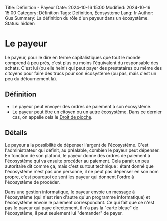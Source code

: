 Title: Définition - Payeur
Date: 2024-10-16 15:00
Modified: 2024-10-16 15:00
Category: Définition
Tags: Définition, Écosystème
Lang: fr
Author: Gus
Summary: La définition du rôle d'un payeur dans un écosystème.
Status: hidden

# Le payeur

Le payeur, pour le dire en terme capitalistiques que tout le monde comprend à peu près, c'est plus ou moins l'équivalent du responsable des achats.
C'est lui (ou elle hein!) qui peut payer des prestataires ou même des citoyens pour faire des trucs pour son écosystème (ou pas, mais c'est un peu du détournement là).

## Définition

* Le payeur peut envoyer des ordres de paiement à son écosystème.
* Le payeur peut être un citoyen ou un autre écosystème. Dans ce dernier cas, on appelle cela le [Droit de pioche]({filename}/definitions/droit-de-pioche.md).

## Détails

Le payeur a la possibilité de dépenser l'argent de l'écosystème.
C'est l'administrateur qui définit, au préalable, combien le payeur peut dépenser.
En fonction de son plafond, le payeur donne des ordres de paiement à l'écosystème qui va ensuite procéder au paiement.
Cela parait un peu autoritaire dit comme ça, mais c'est surtout technique : étant donné que l'écosystème n'est pas une personne, il ne peut pas dépenser en son nom propre, c'est pourquoi ce sont les payeur qui donnent l'ordre à l'écosystème de procéder.

Dans une gestion informatique, le payeur envoie un message à l'écosystème (qui n'est rien d'autre qu'un programme informatique) et l'écosystème envoie le paiement correspondant.
Ce qui fait que ce n'est pas le payeur qui paye directement, il n'a pas la "carte bleue" de l'écosystème, il peut seulement lui "demander" de payer.
